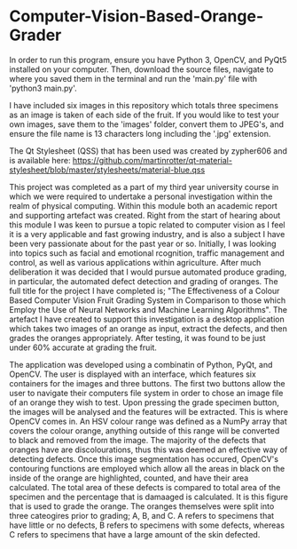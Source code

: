 # Computer-Vision-Based-Orange-Grader
In order to run this program, ensure you have Python 3, OpenCV, and PyQt5 installed on your computer. Then, download the source files, navigate to where you saved them in the terminal and run the 'main.py' file with 'python3 main.py'.

I have included six images in this repository which totals three specimens as an image is taken of each side of the fruit. If you would like to test your own images, save them to the 'images' folder, convert them to JPEG's, and ensure the file name is 13 characters long including the '.jpg' extension.

The Qt Stylesheet (QSS) that has been used was created by zypher606 and is available here: https://github.com/martinrotter/qt-material-stylesheet/blob/master/stylesheets/material-blue.qss

This project was completed as a part of my third year university course in which we were required to undertake a personal investigation within the realm of physical computing. Within this module both an academic report and supporting artefact was created. Right from the start of hearing about this module I was keen to pursue a topic related to computer vision as I feel it is a very applicable and fast growing industry, and is also a subject I have been very passionate about for the past year or so. Initially, I was looking into topics such as facial and emotional rcognition, traffic management and control, as well as various applications within agriculture. After much deliberation it was decided that I would pursue automated produce grading, in particular, the automated defect detection and grading of oranges. The full title for the project I have completed is; "The Effectiveness of a Colour Based Computer Vision Fruit Grading System in Comparison to those which Employ the Use of Neural Networks and Machine Learning Algorithms". The artefact I have created to support this investigation is a desktop application which takes two images of an orange as input, extract the defects, and then grades the oranges appropriately. After testing, it was found to be just under 60% accurate at grading the fruit.

The application was developed using a combinatin of Python, PyQt, and OpenCV. The user is displayed with an interface, which features six containers for the images and three buttons. The first two buttons allow the user to navigate their computers file system in order to chose an image file of an orange they wish to test. Upon pressing the grade specimen button, the images will be analysed and the features will be extracted. This is where OpenCV comes in. An HSV colour range was defined as a NumPy array that covers the colour orange, anything outside of this range will be converted to black and removed from the image. The majority of the defects that oranges have are discolourations, thus this was deemed an effective way of detecting defects. Once this image segmentation has occured, OpenCV's contouring functions are employed which allow all the areas in black on the inside of the orange are highlighted, counted, and have their area calculated. The total area of these defects is compared to total area of the specimen and the percentage that is damaaged is calculated. It is this figure that is used to grade the orange. The oranges themselves were split into three cateogires prior to grading; A, B, and C. A refers to specimens that have little or no defects, B refers to specimens with some defects, whereas C refers to specimens that have a large amount of the skin defected.
